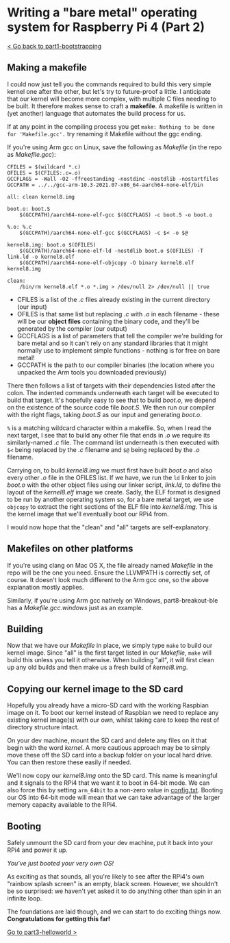Writing a "bare metal" operating system for Raspberry Pi 4 (Part 2)
===================================================================

[< Go back to part1-bootstrapping](../part1-bootstrapping/)

Making a makefile
-----------------

I could now just tell you the commands required to build this very simple kernel one after the other, but let's try to future-proof a little. I anticipate that our kernel will become more complex, with multiple C files needing to be built. It therefore makes sense to craft a **makefile**. A makefile is written in (yet another) language that automates the build process for us.

If at any point in the compiling process you get ``` make: Nothing to be done for 'Makefile.gcc'. ``` try renaming it Makefile without the ggc ending.

If you're using Arm gcc on Linux, save the following as _Makefile_ (in the repo as _Makefile.gcc_):

```
CFILES = $(wildcard *.c)
OFILES = $(CFILES:.c=.o)
GCCFLAGS = -Wall -O2 -ffreestanding -nostdinc -nostdlib -nostartfiles
GCCPATH = ../../gcc-arm-10.3-2021.07-x86_64-aarch64-none-elf/bin

all: clean kernel8.img

boot.o: boot.S
	$(GCCPATH)/aarch64-none-elf-gcc $(GCCFLAGS) -c boot.S -o boot.o

%.o: %.c
	$(GCCPATH)/aarch64-none-elf-gcc $(GCCFLAGS) -c $< -o $@

kernel8.img: boot.o $(OFILES)
	$(GCCPATH)/aarch64-none-elf-ld -nostdlib boot.o $(OFILES) -T link.ld -o kernel8.elf
	$(GCCPATH)/aarch64-none-elf-objcopy -O binary kernel8.elf kernel8.img

clean:
	/bin/rm kernel8.elf *.o *.img > /dev/null 2> /dev/null || true
```

 * CFILES is a list of the _.c_ files already existing in the current directory (our input)
 * OFILES is that same list but replacing _.c_ with _.o_ in each filename - these will be our **object files** containing the binary code, and they'll be generated by the compiler (our output)
 * GCCFLAGS is a list of parameters that tell the compiler we're building for bare metal and so it can't rely on any standard libraries that it might normally use to implement simple functions - nothing is for free on bare metal!
 * GCCPATH is the path to our compiler binaries (the location where you unpacked the Arm tools you downloaded previously)

There then follows a list of targets with their dependencies listed after the colon. The indented commands underneath each target will be executed to build that target. It's hopefully easy to see that to build _boot.o_, we depend on the existence of the source code file _boot.S_. We then run our compiler with the right flags, taking _boot.S_ as our input and generating _boot.o_.

`%` is a matching wildcard character within a makefile. So, when I read the next target, I see that to build any other file that ends in _.o_ we require its similarly-named _.c_ file. The command list underneath is then executed with `$<` being replaced by the _.c_ filename and `$@` being replaced by the _.o_ filename.

Carrying on, to build _kernel8.img_ we must first have built _boot.o_ and also every other _.o_ file in the OFILES list. If we have, we run the `ld` linker to join _boot.o_ with the other object files using our linker script, _link.ld_, to define the layout of the _kernel8.elf_ image we create. Sadly, the ELF format is designed to be run by another operating system so, for a bare metal target, we use `objcopy` to extract the right sections of the ELF file into _kernel8.img_. This is the kernel image that we'll eventually boot our RPi4 from.

I would now hope that the "clean" and "all" targets are self-explanatory.

Makefiles on other platforms
----------------------------

If you're using clang on Mac OS X, the file already named _Makefile_ in the repo will be the one you need. Ensure the LLVMPATH is correctly set, of course. It doesn't look much different to the Arm gcc one, so the above explanation mostly applies.

Similarly, if you're using Arm gcc natively on Windows, part8-breakout-ble has a _Makefile.gcc.windows_ just as an example.

Building
--------

Now that we have our _Makefile_ in place, we simply type `make` to build our kernel image. Since "all" is the first target listed in our _Makefile_, `make` will build this unless you tell it otherwise. When building "all", it will first clean up any old builds and then make us a fresh build of _kernel8.img_.

Copying our kernel image to the SD card
---------------------------------------

Hopefully you already have a micro-SD card with the working Raspbian image on it. To boot our kernel instead of Raspbian we need to replace any existing kernel image(s) with our own, whilst taking care to keep the rest of directory structure intact. 

On your dev machine, mount the SD card and delete any files on it that begin with the word _kernel_. A more cautious approach may be to simply move these off the SD card into a backup folder on your local hard drive. You can then restore these easily if needed.

We'll now copy our _kernel8.img_ onto the SD card. This name is meaningful and it signals to the RPi4 that we want it to boot in 64-bit mode. We can also force this by setting `arm_64bit` to a non-zero value in [config.txt](https://www.raspberrypi.org/documentation/configuration/config-txt/boot.md). Booting our OS into 64-bit mode will mean that we can take advantage of the larger memory capacity available to the RPi4.

Booting
-------

Safely unmount the SD card from your dev machine, put it back into your RPi4 and power it up.

_You've just booted your very own OS!_

As exciting as that sounds, all you're likely to see after the RPi4's own "rainbow splash screen" is an empty, black screen. However, we shouldn't be so surprised: we haven't yet asked it to do anything other than spin in an infinite loop.

The foundations are laid though, and we can start to do exciting things now. **Congratulations for getting this far!**

[Go to part3-helloworld >](../part3-helloworld)
